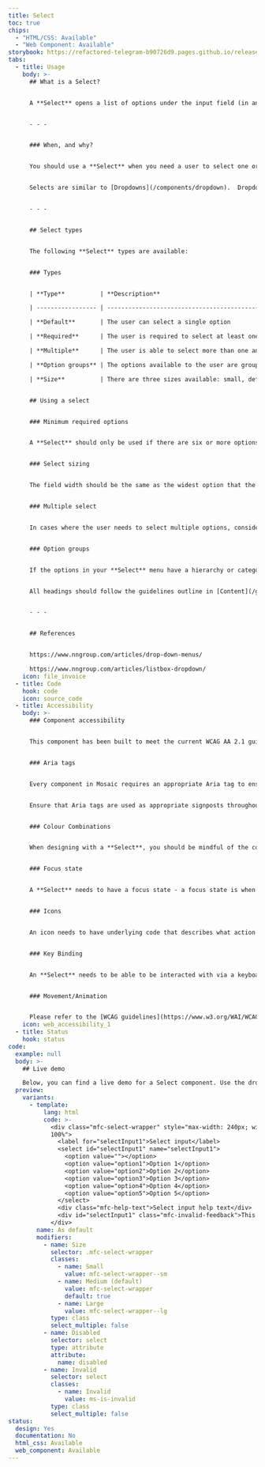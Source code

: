 ```yaml
---
title: Select
toc: true
chips:
  - "HTML/CSS: Available"
  - "Web Component: Available"
storybook: https://refactored-telegram-b90726d9.pages.github.io/release/?path=/docs/forms-select-introduction
tabs:
  - title: Usage
    body: >-
      ## What is a Select?


      A **Select** opens a list of options under the input field (in an overlay) that a user can select from within a form.  The selected option is shown in the input field when overlay is no longer open and not the focus of the user. 


      - - -


      ### When, and why?


      You should use a **Select** when you need a user to select one or more options from a large group of data. Using a **Select** allows the user to search and filter through the given list.


      Selects are similar to [Dropdowns](/components/dropdown).  Dropdowns however should never be used as part of a form.


      - - -


      ## Select types


      The following **Select** types are available:


      ### Types


      | **Type**          | **Description**                                              |

      | ----------------- | ------------------------------------------------------------ |

      | **Default**       | The user can select a single option                          |

      | **Required**      | The user is required to select at least one option           |

      | **Multiple**      | The user is able to select more than one answer              |

      | **Option groups** | The options available to the user are grouped under headings |

      | **Size**          | There are three sizes available: small, default and large    |


      ## Using a select


      ### Minimum required options


      A **Select** should only be used if there are six or more options to choose from. If the user has fewer options to choose from, then you can use [Radio buttons](/forms/radio-buttons) instead, or [Checkboxes](/forms/checkbox) for answers that require multiple answers.


      ### Select sizing


      The field width should be the same as the widest option that the user will be able to pick from. [See field affordance for more information](/guidelines/field-affordance)


      ### Multiple select


      In cases where the user needs to select multiple options, consideration needs to be taken about the number of options they might Select.  If it is going to be a large amount, for example more than 10, then it might be better to try a different approach.  For example, the **Select** input could be split it to several select inputs if the options can be grouped, or a **Picklist** might be a better component to use. 


      ### Option groups


      If the options in your **Select** menu have a hierarchy or categorisation, you should split them into groups (using headings). This allows users to find the option quickly by scanning the group labels instead of every single option. These groups should be logical (for the user) and have meaningful names.


      All headings should follow the guidelines outline in [Content](/guidelines/style-guide).


      - - -


      ## References


      https://www.nngroup.com/articles/drop-down-menus/

      https://www.nngroup.com/articles/listbox-dropdown/
    icon: file_invoice
  - title: Code
    hook: code
    icon: source_code
  - title: Accessibility
    body: >-
      ### Component accessibility


      This component has been built to meet the current WCAG AA 2.1 guidelines. We also test these components against the guidelines before release.


      ### Aria tags


      Every component in Mosaic requires an appropriate Aria tag to ensure that screen readers can effectively parse the page. Aria tags are provided as part of Mosaic. Please do not override these without good reason.


      Ensure that Aria tags are used as appropriate signposts throughout the product.


      ### Colour Combinations


      When designing with a **Select**, you should be mindful of the colour combinations you are using. The components have been designed with this in mind, but if you are using colours that are not part of the default component, please ensure that there is a clear colour contrast within the parts of the component and between the **Select** and the background it is on. To check the contrast, please use [WebAIM's contrast checker](https://webaim.org/resources/contrastchecker/).


      ### Focus state


      A **Select** needs to have a focus state - a focus state is when you tab into an element to interact with it. Ensure that users can use their keyboard to focus on the **Select** and the elements within it.


      ### Icons


      An icon needs to have underlying code that describes what action the icon takes. the labels should be specific - for example, 'bin' icon for delete should be labelled 'delete'. not 'bin'.


      ### Key Binding


      An **Select** needs to be able to be interacted with via a keyboard. Where possible we will provide key-binds within our Mosaic component or there will be default HTML ones. If this isn't the case then please implement logical key-binds for all intractable components.


      ### Movement/Animation


      Please refer to the [WCAG guidelines](https://www.w3.org/WAI/WCAG21/quickref/?showtechniques=129%2C131%2C133%2C136%2C141%2C145%2C147%2C1412%2C211%2C212%2C231%2C241%2C245%2C251%2C254%2C312%2C322%2C332%2C411%2C412%2C413#three-flashes-or-below-threshold) for the time-based considerations for animations.
    icon: web_accessibility_1
  - title: Status
    hook: status
code:
  example: null
  body: >-
    ## Live demo

    Below, you can find a live demo for a Select component. Use the drop-down menus and radio buttons to view the different Select Types and Variants.
  preview:
    variants:
      - template:
          lang: html
          code: >-
            <div class="mfc-select-wrapper" style="max-width: 240px; width:
            100%">
              <label for="selectInput1">Select input</label>
              <select id="selectInput1" name="selectInput1">
                <option value=""></option>
                <option value="option1">Option 1</option>
                <option value="option2">Option 2</option>
                <option value="option3">Option 3</option>
                <option value="option4">Option 4</option>
                <option value="option5">Option 5</option>
              </select>
              <div class="mfc-help-text">Select input help text</div>
              <div id="selectInput1" class="mfc-invalid-feedback">This is some invalid text</div>
            </div>
        name: As default
        modifiers:
          - name: Size
            selector: .mfc-select-wrapper
            classes:
              - name: Small
                value: mfc-select-wrapper--sm
              - name: Medium (default)
                value: mfc-select-wrapper
                default: true
              - name: Large
                value: mfc-select-wrapper--lg
            type: class
            select_multiple: false
          - name: Disabled
            selector: select
            type: attribute
            attribute:
              name: disabled
          - name: Invalid
            selector: select
            classes:
              - name: Invalid
                value: ms-is-invalid
            type: class
            select_multiple: false
status:
  design: Yes
  documentation: No
  html_css: Available
  web_component: Available
---
```


